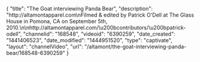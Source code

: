 {
    "title": "The Goat interviewing Panda Bear",
    "description": "http:\/\/altamontapparel.com\nFilmed & edited by Patrick O'Dell at The Glass House in Pomona, CA on September 5th, 2010.\n\nhttp:\/\/altamontapparel.com\/\u200bcontributors\/\u200bpatrick-odell",
    "channelid": "168548",
    "videoid": "6390259",
    "date_created": "1441406523",
    "date_modified": "1444951520",
    "type": "captivate",
    "layout": "channelVideo",
    "url": "\/altamont\/the-goat-interviewing-panda-bear\/168548-6390259"
}